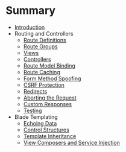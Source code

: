 # Summary

* [Introduction](README.md)
* Routing and Controllers
  * [Route Definitions](01-routes_and_controllers/01-route_definitions.md)
  * [Route Groups](01-routes_and_controllers/02-route_groups.md)
  * [Views](01-routes_and_controllers/03-views.md)
  * [Controllers](01-routes_and_controllers/04-controllers.md)
  * [Route Model Binding](01-routes_and_controllers/05-route_model_binding.md)
  * [Route Caching](01-routes_and_controllers/06-route_caching.md)
  * [Form Method Spoofing](01-routes_and_controllers/07-form_method_spoofing.md)
  * [CSRF Protection](01-routes_and_controllers/08-csrf_protection.md)
  * [Redirects](01-routes_and_controllers/09-redirects.md)
  * [Aborting the Request](01-routes_and_controllers/10-aborting_the_request.md)
  * [Custom Responses](01-routes_and_controllers/11-custom_responses.md)
  * [Testing](01-routes_and_controllers/12-testing.md)
* Blade Templating
  * [Echoing Data](02-blade_templating/01-echoing_data.md)
  * [Control Structures](02-blade_templating/02-control_structures.md)
  * [Template Inheritance](02-blade_templating/03-template_inheritance.md)
  * [View Composers and Service Injection](02-blade_templating/04-view_composers_and_service_injection.md)
